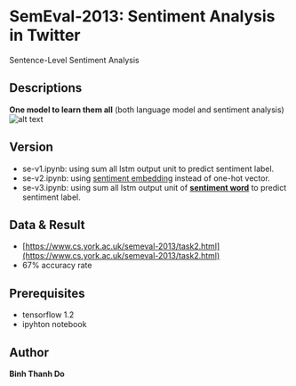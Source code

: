 # SemEval-2013: Sentiment Analysis in Twitter
Sentence-Level Sentiment Analysis

## Descriptions
**One model to learn them all** (both language model and sentiment analysis)
![alt text](https://raw.githubusercontent.com/peace195/Semeval2013/master/model.png)

## Version
* se-v1.ipynb: using sum all lstm output unit to predict sentiment label.
* se-v2.ipynb: using [sentiment embedding](http://aclweb.org/anthology/P14-1146) instead of one-hot vector.
* se-v3.ipynb: using sum all lstm output unit of **[sentiment word](https://github.com/peace195/sentiment-analysis-in-twitter/tree/master/dict)** to predict sentiment label.

## Data & Result
* [https://www.cs.york.ac.uk/semeval-2013/task2.html](https://www.cs.york.ac.uk/semeval-2013/task2.html)
* 67% accuracy rate

## Prerequisites
* tensorflow 1.2
* ipyhton notebook

## Author
**Binh Thanh Do**
